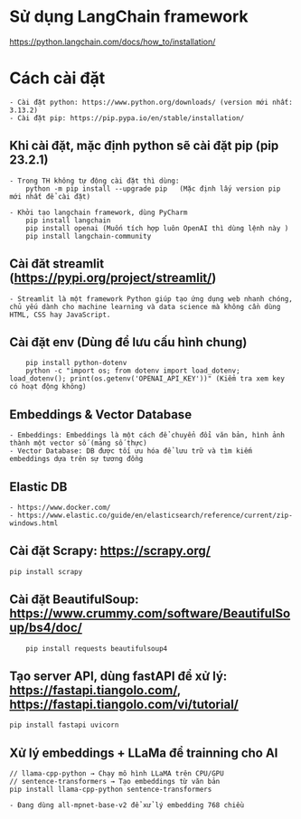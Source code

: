 # Sử dụng LangChain framework
https://python.langchain.com/docs/how_to/installation/

# Cách cài đặt  
    - Cài đặt python: https://www.python.org/downloads/ (version mới nhất: 3.13.2)  
    - Cài đặt pip: https://pip.pypa.io/en/stable/installation/

 ## Khi cài đặt, mặc định python sẽ cài đặt pip (pip 23.2.1)  
    - Trong TH không tự động cài đặt thì dùng:  
        python -m pip install --upgrade pip   (Mặc định lấy version pip mới nhất để cài đặt)

    - Khởi tạo langchain framework, dùng PyCharm  
        pip install langchain  
        pip install openai (Muốn tích hợp luôn OpenAI thì dùng lệnh này ) 
        pip install langchain-community

 ## Cài đăt streamlit (https://pypi.org/project/streamlit/)  
    - Streamlit là một framework Python giúp tạo ứng dụng web nhanh chóng, chủ yếu dành cho machine learning và data science mà không cần dùng HTML, CSS hay JavaScript.

 ## Cài đặt env (Dùng để lưu cấu hình chung)  
        pip install python-dotenv  
        python -c "import os; from dotenv import load_dotenv; load_dotenv(); print(os.getenv('OPENAI_API_KEY'))" (Kiểm tra xem key có hoạt động không)

## Embeddings & Vector Database  
    - Embeddings: Embeddings là một cách để chuyển đổi văn bản, hình ảnh thành một vector số (mảng số thực)  
    - Vector Database: DB được tối ưu hóa để lưu trữ và tìm kiếm embeddings dựa trên sự tương đồng
## Elastic DB
    - https://www.docker.com/
    - https://www.elastic.co/guide/en/elasticsearch/reference/current/zip-windows.html

## Cài đặt Scrapy: https://scrapy.org/
    pip install scrapy

## Cài đặt BeautifulSoup: https://www.crummy.com/software/BeautifulSoup/bs4/doc/
        pip install requests beautifulsoup4

## Tạo server API, dùng fastAPI để xử lý: https://fastapi.tiangolo.com/, https://fastapi.tiangolo.com/vi/tutorial/
    pip install fastapi uvicorn

## Xử lý embeddings + LLaMa để trainning cho AI
    // llama-cpp-python → Chạy mô hình LLaMA trên CPU/GPU
    // sentence-transformers → Tạo embeddings từ văn bản
    pip install llama-cpp-python sentence-transformers
    
    - Đang dùng all-mpnet-base-v2 để xử lý embedding 768 chiều